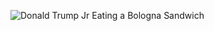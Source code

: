 ![Donald Trump Jr Eating a Bologna Sandwich](https://bafkreiehhe6uwclvupa33k35jn2anmucigvnh2w7gmds7rh3mn6k2n4oue.ipfs.nftstorage.link/)
